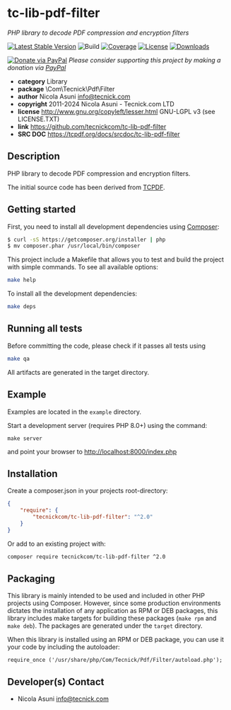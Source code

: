 # tc-lib-pdf-filter
*PHP library to decode PDF compression and encryption filters*

[![Latest Stable Version](https://poser.pugx.org/tecnickcom/tc-lib-pdf-filter/version)](https://packagist.org/packages/tecnickcom/tc-lib-pdf-filter)
![Build](https://github.com/tecnickcom/tc-lib-pdf-filter/actions/workflows/check.yml/badge.svg)
[![Coverage](https://codecov.io/gh/tecnickcom/tc-lib-pdf-filter/graph/badge.svg?token=23KB9T46HA)](https://codecov.io/gh/tecnickcom/tc-lib-pdf-filter)
[![License](https://poser.pugx.org/tecnickcom/tc-lib-pdf-filter/license)](https://packagist.org/packages/tecnickcom/tc-lib-pdf-filter)
[![Downloads](https://poser.pugx.org/tecnickcom/tc-lib-pdf-filter/downloads)](https://packagist.org/packages/tecnickcom/tc-lib-pdf-filter)

[![Donate via PayPal](https://img.shields.io/badge/donate-paypal-87ceeb.svg)](https://www.paypal.com/donate/?hosted_button_id=NZUEC5XS8MFBJ)
*Please consider supporting this project by making a donation via [PayPal](https://www.paypal.com/donate/?hosted_button_id=NZUEC5XS8MFBJ)*

* **category**    Library
* **package**     \Com\Tecnick\Pdf\Filter
* **author**      Nicola Asuni <info@tecnick.com>
* **copyright**   2011-2024 Nicola Asuni - Tecnick.com LTD
* **license**     http://www.gnu.org/copyleft/lesser.html GNU-LGPL v3 (see LICENSE.TXT)
* **link**        https://github.com/tecnickcom/tc-lib-pdf-filter
* **SRC DOC**     https://tcpdf.org/docs/srcdoc/tc-lib-pdf-filter

## Description

PHP library to decode PDF compression and encryption filters.

The initial source code has been derived from [TCPDF](<http://www.tcpdf.org>).


## Getting started

First, you need to install all development dependencies using [Composer](https://getcomposer.org/):

```bash
$ curl -sS https://getcomposer.org/installer | php
$ mv composer.phar /usr/local/bin/composer
```

This project include a Makefile that allows you to test and build the project with simple commands.
To see all available options:

```bash
make help
```

To install all the development dependencies:

```bash
make deps
```

## Running all tests

Before committing the code, please check if it passes all tests using

```bash
make qa
```

All artifacts are generated in the target directory.


## Example

Examples are located in the `example` directory.

Start a development server (requires PHP 8.0+) using the command:

```
make server
```

and point your browser to <http://localhost:8000/index.php>


## Installation

Create a composer.json in your projects root-directory:

```json
{
    "require": {
        "tecnickcom/tc-lib-pdf-filter": "^2.0"
    }
}
```

Or add to an existing project with: 

```bash
composer require tecnickcom/tc-lib-pdf-filter ^2.0
```


## Packaging

This library is mainly intended to be used and included in other PHP projects using Composer.
However, since some production environments dictates the installation of any application as RPM or DEB packages,
this library includes make targets for building these packages (`make rpm` and `make deb`).
The packages are generated under the `target` directory.

When this library is installed using an RPM or DEB package, you can use it your code by including the autoloader:
```
require_once ('/usr/share/php/Com/Tecnick/Pdf/Filter/autoload.php');
```



## Developer(s) Contact

* Nicola Asuni <info@tecnick.com>
